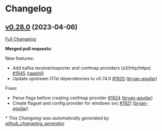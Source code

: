 # Changelog

## [v0.28.0](https://github.com/aws-observability/aws-otel-collector/tree/v0.28.0) (2023-04-06)

[Full Changelog](https://github.com/aws-observability/aws-otel-collector/compare/v0.27.1...v0.28.0)

**Merged pull requests:**

New features:

- Add kafka receiver/exporter and confmap providers (s3/http/https) [\#1945](https://github.com/aws-observability/aws-otel-collector/pull/1945) ([rapphil](https://github.com/rapphil))
- Update upstream OTel dependencies to v0.74.0 [\#1920](https://github.com/aws-observability/aws-otel-collector/pull/1920) ([bryan-aguilar](https://github.com/bryan-aguilar))

Fixes:

- Parse flags before creating confmap provider [\#1924](https://github.com/aws-observability/aws-otel-collector/pull/1924) ([bryan-aguilar](https://github.com/bryan-aguilar))
- Create flagset and config provider for windows svc [\#1921](https://github.com/aws-observability/aws-otel-collector/pull/1921) ([bryan-aguilar](https://github.com/bryan-aguilar))

\* *This Changelog was automatically generated by [github_changelog_generator](https://github.com/github-changelog-generator/github-changelog-generator)*
